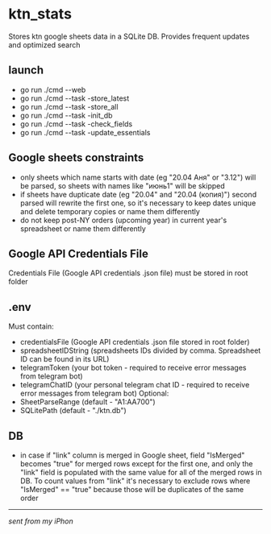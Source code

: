 # ktn_stats

Stores ktn google sheets data in a SQLite DB. Provides frequent updates and optimized search

## launch
- go run ./cmd --web
- go run ./cmd --task -store_latest
- go run ./cmd --task -store_all
- go run ./cmd --task -init_db
- go run ./cmd --task -check_fields
- go run ./cmd --task -update_essentials

## Google sheets constraints
- only sheets which name starts with date (eg "20.04 Аня" or "3.12") will be parsed, so sheets with names like "июнь1" will be skipped
- if sheets have dupticate date (eg "20.04" and "20.04 (копия)") second parsed will rewrite the first one, so it's necessary to keep dates unique and delete temporary copies or name them differently
- do not keep post-NY orders (upcoming year) in current year's spreadsheet or name them differently

## Google API Credentials File
Credentials File (Google API credentials .json file) must be stored in root folder

## .env
Must contain:
- credentialsFile (Google API credentials .json file stored in root folder)
- spreadsheetIDString (spreadsheets IDs divided by comma. Spreadsheet ID can be found in its URL)
- telegramToken (your bot token - required to receive error messages from telegram bot)
- telegramChatID (your personal telegram chat ID - required to receive error messages from telegram bot)
Optional:
- SheetParseRange (default - "A1:AA700")
- SQLitePath (default - "./ktn.db")

## DB
- in case if "link" column is merged in Google sheet, field "IsMerged" becomes "true" for merged rows except for the first one, and only the "link" field is populated with the same value for all of the merged rows in DB. To count values from "link" it's necessary to exclude rows where "IsMerged" == "true" because those will be duplicates of the same order

___
_sent from my iPhon_